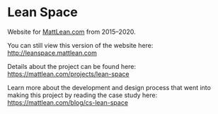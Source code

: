 # Lean Space
Website for [MattLean.com](https://mattlean.com) from 2015–2020.

You can still view this version of the website here:
http://leanspace.mattlean.com

Details about the project can be found here:  
https://mattlean.com/projects/lean-space

Learn more about the development and design process that went into making this project by reading the case study here:  
https://mattlean.com/blog/cs-lean-space